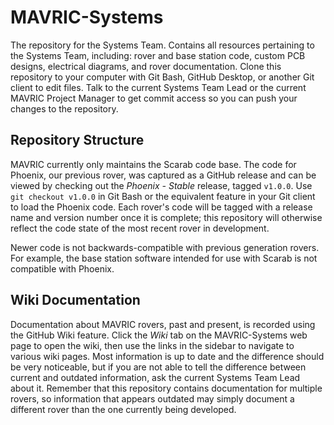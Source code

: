 # MAVRIC-Systems
The repository for the Systems Team. Contains all resources pertaining to the Systems Team, including: rover and base station code, custom PCB designs, electrical diagrams, and rover documentation. Clone this repository to your computer with Git Bash, GitHub Desktop, or another Git client to edit files. Talk to the current Systems Team Lead or the current MAVRIC Project Manager to get commit access so you can push your changes to the repository.

## Repository Structure
MAVRIC currently only maintains the Scarab code base. The code for Phoenix, our previous rover, was captured as a GitHub release and can be viewed by checking out the _Phoenix - Stable_ release, tagged `v1.0.0`. Use `git checkout v1.0.0` in Git Bash or the equivalent feature in your Git client to load the Phoenix code. Each rover's code will be tagged with a release name and version number once it is complete; this repository will otherwise reflect the code state of the most recent rover in development.

Newer code is not backwards-compatible with previous generation rovers. For example, the base station software intended for use with Scarab is not compatible with Phoenix.

## Wiki Documentation
Documentation about MAVRIC rovers, past and present, is recorded using the GitHub Wiki feature. Click the _Wiki_ tab on the MAVRIC-Systems web page to open the wiki, then use the links in the sidebar to navigate to various wiki pages. Most information is up to date and the difference should be very noticeable, but if you are not able to tell the difference between current and outdated information, ask the current Systems Team Lead about it. Remember that this repository contains documentation for multiple rovers, so information that appears outdated may simply document a different rover than the one currently being developed.
